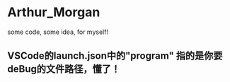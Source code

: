 # Arthur_Morgan
some code, some idea, for myself!


## VSCode的launch.json中的"program" 指的是你要deBug的文件路径，懂了！